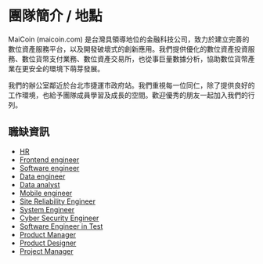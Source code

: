 # 團隊簡介 / 地點

MaiCoin (maicoin.com) 是台灣具領導地位的金融科技公司，致力於建立完善的數位資產服務平台，以及開發破壞式的創新應用。我們提供優化的數位資產投資服務、數位貨幣支付業務、數位資產交易所，也從事巨量數據分析，協助數位貨幣產業在更安全的環境下萌芽發展。

我們的辦公室鄰近於台北市捷運市政府站。我們重視每一位同仁，除了提供良好的工作環境，也給予團隊成員學習及成長的空間。歡迎優秀的朋友一起加入我們的行列。

## 職缺資訊
* [HR](hr.md)
* [Frontend engineer](frontend-engineer.md)
* [Software engineer](software-engineer.md)
* [Data engineer](data-analytics.md)
* [Data analyst](data-analyst.md)
* [Mobile engineer](mobile-engineer.md)
* [Site Reliability Engineer](site-reliability-engineer.md)
* [System Engineer](system-engineer.md)
* [Cyber Security Engineer](cyber-security-engineer.md)
* [Software Engineer in Test](software-engineer-in-test.md)
* [Product Manager](product-manager.md)
* [Product Designer](product-designer.md)
* [Project Manager](project-manager.md)
